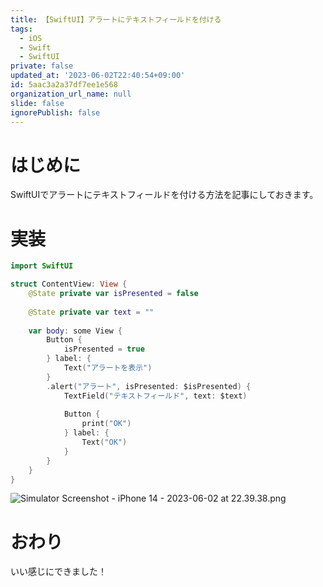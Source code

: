 ```yaml
---
title: 【SwiftUI】アラートにテキストフィールドを付ける
tags:
  - iOS
  - Swift
  - SwiftUI
private: false
updated_at: '2023-06-02T22:40:54+09:00'
id: 5aac3a2a37df7ee1e568
organization_url_name: null
slide: false
ignorePublish: false
---
```

# はじめに
SwiftUIでアラートにテキストフィールドを付ける方法を記事にしておきます。

# 実装
```swift
import SwiftUI

struct ContentView: View {
    @State private var isPresented = false
    
    @State private var text = ""
    
    var body: some View {
        Button {
            isPresented = true
        } label: {
            Text("アラートを表示")
        }
        .alert("アラート", isPresented: $isPresented) {
            TextField("テキストフィールド", text: $text)
            
            Button {
                print("OK")
            } label: {
                Text("OK")
            }
        }
    }
}
```

![Simulator Screenshot - iPhone 14 - 2023-06-02 at 22.39.38.png](https://qiita-image-store.s3.ap-northeast-1.amazonaws.com/0/1745371/4ef907b6-2631-6f1a-070b-f4a890b3e248.png)

# おわり
いい感じにできました！
